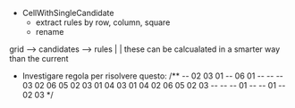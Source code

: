 - CellWithSingleCandidate 
    - extract rules by row, column, square
    - rename
  
grid --> candidates --> rules
             |
             |
        these can be calcualated in a smarter way than the current

- Investigare regola per risolvere questo:
  /**
  --	02	03	01	--	06
  01	--	--	--	03	02
  06	05	02	03	01	04
  03	01	04	02	06	05
  02	03	--	--	--	01
  --	--	01	--	02	03
  */
